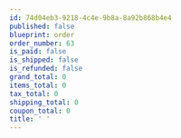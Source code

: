 ```yaml
---
id: 74d04eb3-9218-4c4e-9b8a-8a92b868b4e4
published: false
blueprint: order
order_number: 63
is_paid: false
is_shipped: false
is_refunded: false
grand_total: 0
items_total: 0
tax_total: 0
shipping_total: 0
coupon_total: 0
title: ' '
---
```

